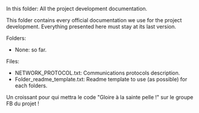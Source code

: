 In this folder: All the project development documentation.

This folder contains every official documentation we use for the project development.
Everything presented here must stay at its last version.

Folders:
  - None: so far.
  
Files:
  - NETWORK_PROTOCOL.txt: Communications protocols description.
  - Folder_readme_template.txt: Readme template to use (as possible) for each folders.
  
Un croissant pour qui mettra le code "Gloire à la sainte pelle !" sur le groupe FB du projet !
  
